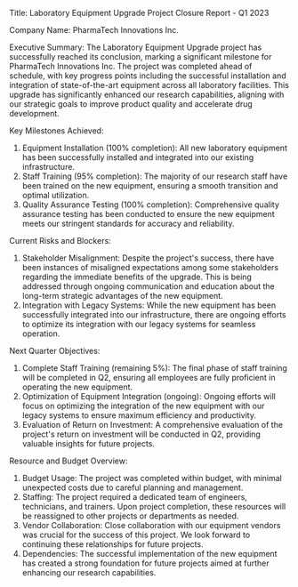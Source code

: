  Title: Laboratory Equipment Upgrade Project Closure Report - Q1 2023

Company Name: PharmaTech Innovations Inc.

Executive Summary:
The Laboratory Equipment Upgrade project has successfully reached its conclusion, marking a significant milestone for PharmaTech Innovations Inc. The project was completed ahead of schedule, with key progress points including the successful installation and integration of state-of-the-art equipment across all laboratory facilities. This upgrade has significantly enhanced our research capabilities, aligning with our strategic goals to improve product quality and accelerate drug development.

Key Milestones Achieved:
1. Equipment Installation (100% completion): All new laboratory equipment has been successfully installed and integrated into our existing infrastructure.
2. Staff Training (95% completion): The majority of our research staff have been trained on the new equipment, ensuring a smooth transition and optimal utilization.
3. Quality Assurance Testing (100% completion): Comprehensive quality assurance testing has been conducted to ensure the new equipment meets our stringent standards for accuracy and reliability.

Current Risks and Blockers:
1. Stakeholder Misalignment: Despite the project's success, there have been instances of misaligned expectations among some stakeholders regarding the immediate benefits of the upgrade. This is being addressed through ongoing communication and education about the long-term strategic advantages of the new equipment.
2. Integration with Legacy Systems: While the new equipment has been successfully integrated into our infrastructure, there are ongoing efforts to optimize its integration with our legacy systems for seamless operation.

Next Quarter Objectives:
1. Complete Staff Training (remaining 5%): The final phase of staff training will be completed in Q2, ensuring all employees are fully proficient in operating the new equipment.
2. Optimization of Equipment Integration (ongoing): Ongoing efforts will focus on optimizing the integration of the new equipment with our legacy systems to ensure maximum efficiency and productivity.
3. Evaluation of Return on Investment: A comprehensive evaluation of the project's return on investment will be conducted in Q2, providing valuable insights for future projects.

Resource and Budget Overview:
1. Budget Usage: The project was completed within budget, with minimal unexpected costs due to careful planning and management.
2. Staffing: The project required a dedicated team of engineers, technicians, and trainers. Upon project completion, these resources will be reassigned to other projects or departments as needed.
3. Vendor Collaboration: Close collaboration with our equipment vendors was crucial for the success of this project. We look forward to continuing these relationships for future projects.
4. Dependencies: The successful implementation of the new equipment has created a strong foundation for future projects aimed at further enhancing our research capabilities.